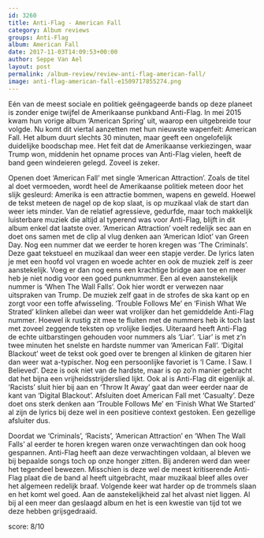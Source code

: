 ```yaml
---
id: 3260
title: Anti-Flag - American Fall
category: Album reviews
groups: Anti-Flag
album: American Fall
date: 2017-11-03T14:09:53+00:00
author: Seppe Van Ael
layout: post
permalink: /album-review/review-anti-flag-american-fall/
image: anti-flag-american-fall-e1509717855274.png
---
```

Eén van de meest sociale en politiek geëngageerde bands op deze planeet is zonder enige twijfel de Amerikaanse punkband Anti-Flag. In mei 2015 kwam hun vorige album ‘American Spring’ uit, waarop een uitgebreide tour volgde. Nu komt dit viertal aanzetten met hun nieuwste wapenfeit: American Fall. Het album duurt slechts 30 minuten, maar geeft een ongelofelijk duidelijke boodschap mee. Het feit dat de Amerikaanse verkiezingen, waar Trump won, middenin het opname proces van Anti-Flag vielen, heeft de band geen windeieren gelegd. Zoveel is zeker.

Openen doet ‘American Fall’ met single ‘American Attraction’. Zoals de titel al doet vermoeden, wordt heel de Amerikaanse politiek meteen door het slijk gesleurd: Amerika is een attractie bommen, wapens en geweld. Hoewel de tekst meteen de nagel op de kop slaat, is op muzikaal vlak de start dan weer iets minder. Van de relatief agressieve, gedurfde, maar toch makkelijk luisterbare muziek die altijd al typerend was voor Anti-Flag, blijft in dit album enkel dat laatste over. ‘American Attraction’ voelt redelijk sec aan en doet ons samen met de clip al vlug denken aan ‘American Idiot’ van Green Day. Nog een nummer dat we eerder te horen kregen was ‘The Criminals’. Deze gaat tekstueel en muzikaal dan weer een stapje verder. De lyrics laten je met een hoofd vol vragen en woede achter en ook de muziek zelf is zeer aanstekelijk. Voeg er dan nog eens een krachtige bridge aan toe en meer heb je niet nodig voor een goed punknummer. Een al even aanstekelijk nummer is ‘When The Wall Falls’. Ook hier wordt er verwezen naar uitspraken van Trump. De muziek zelf gaat in de strofes de ska kant op en zorgt voor een toffe afwisseling. ‘Trouble Follows Me’ en ‘Finish What We Strated’ klinken allebei dan weer wat vrolijker dan het gemiddelde Anti-Flag nummer. Hoewel ik rustig zit mee te fluiten met de nummers heb ik toch last met zoveel zeggende teksten op vrolijke liedjes. Uiteraard heeft Anti-Flag de echte uitbarstingen gehouden voor nummers als ‘Liar’. ‘Liar’ is met z’n twee minuten het snelste en hardste nummer van ‘American Fall’. ‘Digital Blackout’ weet de tekst ook goed over te brengen al klinken de gitaren hier dan weer wat a-typischer. Nog een persoonlijke favoriet is ‘I Came. I Saw. I Believed’. Deze is ook niet van de hardste, maar is op zo’n manier gebracht dat het bijna een vrijheidsstrijderslied lijkt. Ook al is Anti-Flag dit eigenlijk al. ‘Racists’ sluit hier bij aan en ‘Throw It Away’ gaat dan weer eerder naar de kant van ‘Digital Blackout’. Afsluiten doet American Fall met ‘Casualty’. Deze doet ons sterk denken aan ‘Trouble Follows Me’ en ‘Finish What We Started’ al zijn de lyrics bij deze wel in een positieve context gestoken. Een gezellige afsluiter dus.

Doordat we ‘Criminals’, ‘Racists’, ‘American Attraction’ en ‘When The Wall Falls’ al eerder te horen kregen waren onze verwachtingen dan ook hoog gespannen. Anti-Flag heeft aan deze verwachtingen voldaan, al bleven we bij bepaalde songs toch op onze honger zitten. Bij anderen werd dan weer het tegendeel bewezen. Misschien is deze wel de meest kritiserende Anti-Flag plaat die de band al heeft uitgebracht, maar muzikaal bleef alles over het algemeen redelijk braaf. Volgende keer wat harder op de trommels slaan en het komt wel goed. Aan de aanstekelijkheid zal het alvast niet liggen. Al bij al een meer dan geslaagd album en het is een kwestie van tijd tot we deze hebben grijsgedraaid.

score: 8/10

&nbsp;